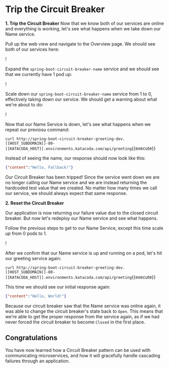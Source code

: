 # Trip the Circuit Breaker

**1. Trip the Circuit Breaker**
Now that we know both of our services are online and everything is working, let's see what happens when we take down our Name service.

Pull up the web view and navigate to the Overview page. We should see both of our services here:

!

Expand the `spring-boot-circuit-breaker-name` service and we should see that we currently have 1 pod up:

!

Scale down our `spring-boot-circuit-breaker-name` service from 1 to 0, effectively taking down our service. We should get a warning about what we're about to do:

!

Now that our Name Service is down, let's see what happens when we repeat our previosu command:

``curl http://spring-boot-circuit-breaker-greeting-dev.[[HOST_SUBDOMAIN]]-80-[[KATACODA_HOST]].environments.katacoda.com/api/greeting``{{execute}}

Instead of seeing the name, our response should now look like this:

 ```json
 {"content":"Hello, Fallback!"}
 ```

Our Circuit Breaker has been tripped! Since the service went down we are no longer calling our Name service and we are instead returning the hardcoded test value that we created. No matter how many times we call our service, we should always expect that same response.

**2. Reset the Circuit Breaker**

Our application is now returning our failure value due to the closed circuit breaker. But now let's redeploy our Name service and see what happens.

Follow the previous steps to get to our Name Service, except this time scale *up* from 0 pods to 1.

!

After we confirm that our Name service is up and running on a pod, let's hit our greeting service again:

``curl http://spring-boot-circuit-breaker-greeting-dev.[[HOST_SUBDOMAIN]]-80-[[KATACODA_HOST]].environments.katacoda.com/api/greeting``{{execute}}

This time we should see our initial response again:

 ```json
 {"content":"Hello, World!"}
 ```

 Because our circuit breaker saw that the Name service was online again, it was able to change the circuit breaker's state back to `Open`. This means that we're able to get the proper response from the service again, as if we had never forced the circuit breaker to become `Closed` in the first place.

## Congratulations

You have now learned how a Circuit Breaker pattern can be used with communicating microservices, and how it will gracefully handle cascading failures through an application.
